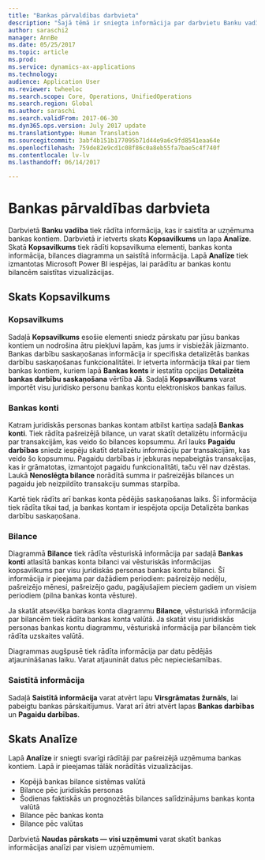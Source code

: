 ```yaml
---
title: "Bankas pārvaldības darbvieta"
description: "Šajā tēmā ir sniegta informācija par darbvietu Banku vadība. Šajā darbvietā tiek rādīta informācija, kas ir saistīta ar uzņēmuma bankas kontiem, un tajā ir ietverts skats Kopsavilkums un lapa Analīze. Skatā Kopsavilkums tiek rādīti kopsavilkuma elementi, bankas konta informācija, bilances diagramma un saistītā informācija. Lapā Analīze tiek izmantotas Microsoft Power BI iespējas, lai parādītu ar bankas kontu bilancēm saistītas vizualizācijas."
author: saraschi2
manager: AnnBe
ms.date: 05/25/2017
ms.topic: article
ms.prod: 
ms.service: dynamics-ax-applications
ms.technology: 
audience: Application User
ms.reviewer: twheeloc
ms.search.scope: Core, Operations, UnifiedOperations
ms.search.region: Global
ms.author: saraschi
ms.search.validFrom: 2017-06-30
ms.dyn365.ops.version: July 2017 update
ms.translationtype: Human Translation
ms.sourcegitcommit: 3abf4b151b177095b71d44e9a6c9fd8541eaa64e
ms.openlocfilehash: 759de82e9cd1c08f86c0a8eb55fa7bae5c4f740f
ms.contentlocale: lv-lv
ms.lasthandoff: 06/14/2017

---
```

# <a name="bank-management-workspace"></a>Bankas pārvaldības darbvieta

Darbvietā **Banku vadība** tiek rādīta informācija, kas ir saistīta ar uzņēmuma bankas kontiem. Darbvietā ir ietverts skats **Kopsavilkums** un lapa **Analīze**. Skatā **Kopsavilkums** tiek rādīti kopsavilkuma elementi, bankas konta informācija, bilances diagramma un saistītā informācija. Lapā **Analīze** tiek izmantotas Microsoft Power BI iespējas, lai parādītu ar bankas kontu bilancēm saistītas vizualizācijas.

## <a name="summary-view"></a>Skats Kopsavilkums

### <a name="summary"></a>Kopsavilkums

Sadaļā **Kopsavilkums** esošie elementi sniedz pārskatu par jūsu bankas kontiem un nodrošina ātru piekļuvi lapām, kas jums ir visbiežāk jāizmanto. Bankas darbību saskaņošanas informācija ir specifiska detalizētās bankas darbību saskaņošanas funkcionalitātei. Ir ietverta informācija tikai par tiem bankas kontiem, kuriem lapā **Bankas konts** ir iestatīta opcijas **Detalizēta bankas darbību saskaņošana** vērtība **Jā**. Sadaļā **Kopsavilkums** varat importēt visu juridisko personu bankas kontu elektroniskos bankas failus.

### <a name="bank-accounts"></a>Bankas konti

Katram juridiskās personas bankas kontam atbilst kartiņa sadaļā **Bankas konti**. Tiek rādīta pašreizējā bilance, un varat skatīt detalizētu informāciju par transakcijām, kas veido šo bilances kopsummu. Arī lauks **Pagaidu darbības** sniedz iespēju skatīt detalizētu informāciju par transakcijām, kas veido šo kopsummu. Pagaidu darbības ir jebkuras nepabeigtās transakcijas, kas ir grāmatotas, izmantojot pagaidu funkcionalitāti, taču vēl nav dzēstas. Laukā **Nenoslēgta bilance** norādītā summa ir pašreizējās bilances un pagaidu jeb neizpildīto transakciju summas starpība.

Kartē tiek rādīts arī bankas konta pēdējās saskaņošanas laiks. Šī informācija tiek rādīta tikai tad, ja bankas kontam ir iespējota opcija Detalizēta bankas darbību saskaņošana.

### <a name="balance"></a>Bilance

Diagrammā **Bilance** tiek rādīta vēsturiskā informācija par sadaļā **Bankas konti** atlasītā bankas konta bilanci vai vēsturiskās informācijas kopsavilkums par visu juridiskās personas bankas kontu bilanci. Šī informācija ir pieejama par dažādiem periodiem: pašreizējo nedēļu, pašreizējo mēnesi, pašreizējo gadu, pagājušajiem pieciem gadiem un visiem periodiem (pilna bankas konta vēsture). 

Ja skatāt atsevišķa bankas konta diagrammu **Bilance**, vēsturiskā informācija par bilancēm tiek rādīta bankas konta valūtā. Ja skatāt visu juridiskās personas bankas kontu diagrammu, vēsturiskā informācija par bilancēm tiek rādīta uzskaites valūtā.

Diagrammas augšpusē tiek rādīta informācija par datu pēdējās atjaunināšanas laiku. Varat atjaunināt datus pēc nepieciešamības.

### <a name="related-information"></a>Saistītā informācija

Sadaļā **Saistītā informācija** varat atvērt lapu **Virsgrāmatas žurnāls**, lai pabeigtu bankas pārskaitījumus. Varat arī ātri atvērt lapas **Bankas darbības** un **Pagaidu darbības**.

## <a name="analytics-view"></a>Skats Analīze

Lapā **Analīze** ir sniegti svarīgi rādītāji par pašreizējā uzņēmuma bankas kontiem. Lapā ir pieejamas tālāk norādītās vizualizācijas.

-   Kopējā bankas bilance sistēmas valūtā
-   Bilance pēc juridiskās personas
-   Šodienas faktiskās un prognozētās bilances salīdzinājums bankas konta valūtā
-   Bilance pēc bankas konta
-   Bilance pēc valūtas

Darbvietā **Naudas pārskats — visi uzņēmumi** varat skatīt bankas informācijas analīzi par visiem uzņēmumiem.

